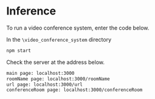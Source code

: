 
# Inference

To run a video conference system, enter the code below.

In the `\video_conference_system` directory

```bash
npm start
```

Check the server at the address below.

```bash
main page: localhost:3000
roomName page: localhost:3000/roomName
url page: localhost:3000/url
conferenceRoom page: localhost:3000/conferenceRoom
```
